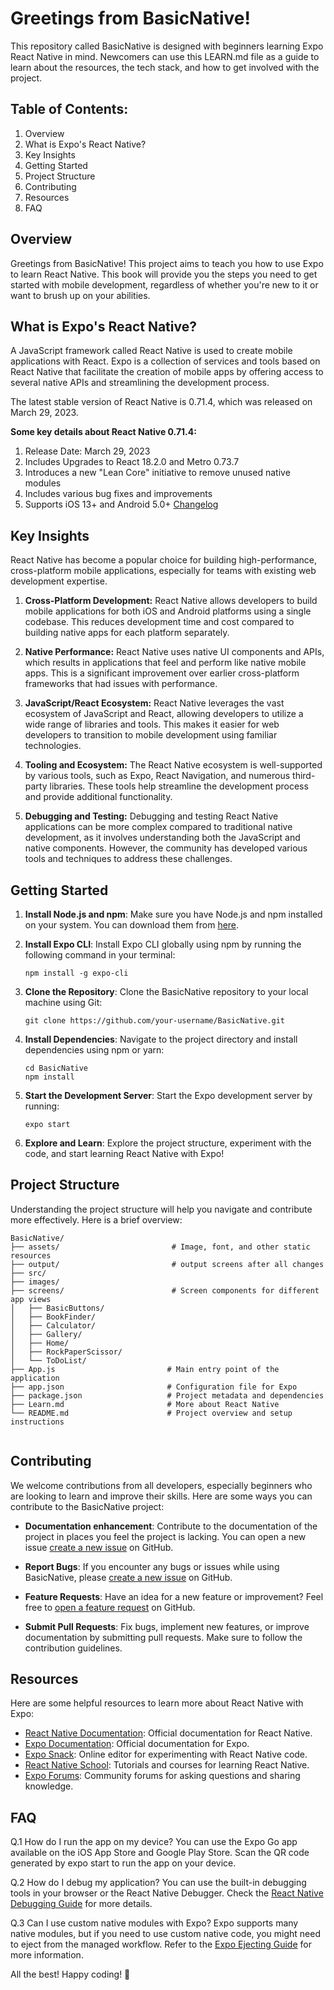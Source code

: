# Greetings from BasicNative!
This repository called BasicNative is designed with beginners learning Expo React Native in mind. Newcomers can use this LEARN.md file as a guide to learn about the resources, the tech stack, and how to get involved with the project.

## Table of Contents: 
1. Overview
2. What is Expo's React Native?
3. Key Insights
4. Getting Started
5. Project Structure
6. Contributing
7. Resources
8. FAQ

## Overview
Greetings from BasicNative! This project aims to teach you how to use Expo to learn React Native. This book will provide you the steps you need to get started with mobile development, regardless of whether you're new to it or want to brush up on your abilities.

## What is Expo's React Native?
A JavaScript framework called React Native is used to create mobile applications with React. Expo is a collection of services and tools based on React Native that facilitate the creation of mobile apps by offering access to several native APIs and streamlining the development process.

The latest stable version of React Native is 0.71.4, which was released on March 29, 2023.

**Some key details about React Native 0.71.4:**

1. Release Date: March 29, 2023
2. Includes Upgrades to React 18.2.0 and Metro 0.73.7
3. Introduces a new "Lean Core" initiative to remove unused native modules
4. Includes various bug fixes and improvements
5. Supports iOS 13+ and Android 5.0+
[Changelog](https://github.com/react-native-community/releases/blob/master/CHANGELOG.md#0714)

## Key Insights
React Native has become a popular choice for building high-performance, cross-platform mobile applications, especially for teams with existing web development expertise.

1. **Cross-Platform Development:** React Native allows developers to build mobile applications for both iOS and Android platforms using a single codebase. This reduces development time and cost compared to building native apps for each platform separately.

2. **Native Performance:** React Native uses native UI components and APIs, which results in applications that feel and perform like native mobile apps. This is a significant improvement over earlier cross-platform frameworks that had issues with performance.

3. **JavaScript/React Ecosystem:** React Native leverages the vast ecosystem of JavaScript and React, allowing developers to utilize a wide range of libraries and tools. This makes it easier for web developers to transition to mobile development using familiar technologies.

4. **Tooling and Ecosystem:** The React Native ecosystem is well-supported by various tools, such as Expo, React Navigation, and numerous third-party libraries. These tools help streamline the development process and provide additional functionality.

5. **Debugging and Testing:** Debugging and testing React Native applications can be more complex compared to traditional native development, as it involves understanding both the JavaScript and native components. However, the community has developed various tools and techniques to address these challenges.

## Getting Started
1. **Install Node.js and npm**: Make sure you have Node.js and npm installed on your system. You can download them from [here](https://nodejs.org/).

2. **Install Expo CLI**: Install Expo CLI globally using npm by running the following command in your terminal:
   ```
   npm install -g expo-cli
   ```

3. **Clone the Repository**: Clone the BasicNative repository to your local machine using Git:
   ```
   git clone https://github.com/your-username/BasicNative.git
   ```

4. **Install Dependencies**: Navigate to the project directory and install dependencies using npm or yarn:
   ```
   cd BasicNative
   npm install
   ```

5. **Start the Development Server**: Start the Expo development server by running:
   ```
   expo start
   ```

6. **Explore and Learn**: Explore the project structure, experiment with the code, and start learning React Native with Expo!

## Project Structure
Understanding the project structure will help you navigate and contribute more effectively. Here is a brief overview:

```
BasicNative/
├── assets/                         # Image, font, and other static resources        
├── output/                         # output screens after all changes
├── src/                   
├── images/
├── screens/                        # Screen components for different app views
│   ├── BasicButtons/
│   ├── BookFinder/
│   ├── Calculator/
│   ├── Gallery/
│   ├── Home/
│   ├── RockPaperScissor/
│   └── ToDoList/
├── App.js                         # Main entry point of the application
├── app.json                       # Configuration file for Expo
├── package.json                   # Project metadata and dependencies
├── Learn.md                       # More about React Native
└── README.md                      # Project overview and setup instructions
         

```
## Contributing
We welcome contributions from all developers, especially beginners who are looking to learn and improve their skills. Here are some ways you can contribute to the BasicNative project:

- **Documentation enhancement**: Contribute to the documentation of the project in places you feel the project is lacking. You can open a new issue [create a new issue](https://github.com/your-username/BasicNative/issues/new) on GitHub.

- **Report Bugs**: If you encounter any bugs or issues while using BasicNative, please [create a new issue](https://github.com/your-username/BasicNative/issues/new) on GitHub.

- **Feature Requests**: Have an idea for a new feature or improvement? Feel free to [open a feature request](https://github.com/your-username/BasicNative/issues/new) on GitHub.

- **Submit Pull Requests**: Fix bugs, implement new features, or improve documentation by submitting pull requests. Make sure to follow the contribution guidelines.

## Resources

Here are some helpful resources to learn more about React Native with Expo:

- [React Native Documentation](https://reactnative.dev/docs/getting-started): Official documentation for React Native.
- [Expo Documentation](https://docs.expo.dev/): Official documentation for Expo.
- [Expo Snack](https://snack.expo.dev/): Online editor for experimenting with React Native code.
- [React Native School](https://reactnativeschool.com/): Tutorials and courses for learning React Native.
- [Expo Forums](https://forums.expo.dev/): Community forums for asking questions and sharing knowledge.

## FAQ
Q.1 How do I run the app on my device?
You can use the Expo Go app available on the iOS App Store and Google Play Store. Scan the QR code generated by expo start to run the app on your device.

Q.2 How do I debug my application?
You can use the built-in debugging tools in your browser or the React Native Debugger. Check the [React Native Debugging Guide](https://reactnative.dev/docs/debugging) for more details.

Q.3 Can I use custom native modules with Expo?
Expo supports many native modules, but if you need to use custom native code, you might need to eject from the managed workflow. Refer to the [Expo Ejecting Guide](https://medium.com/@farazpatankar/ejecting-from-expo-11e9f1f4f02b) for more information.

All the best! 
Happy coding! 🚀



